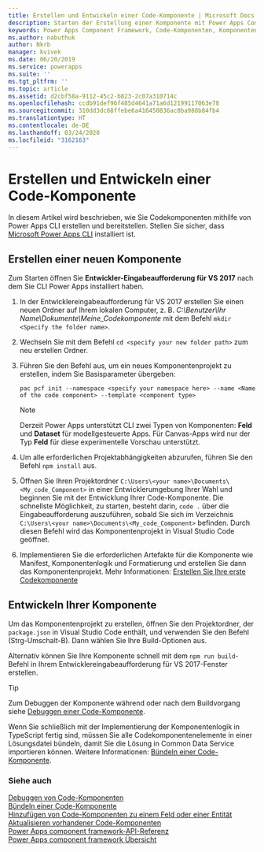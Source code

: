 ```yaml
---
title: Erstellen und Entwickeln einer Code-Komponente | Microsoft Docs
description: Starten der Erstellung einer Komponente mit Power Apps Component Framework-Tooling
keywords: Power Apps Component Framework, Code-Komponenten, Komponentenframework
ms.author: nabuthuk
author: Nkrb
manager: kvivek
ms.date: 06/20/2019
ms.service: powerapps
ms.suite: ''
ms.tgt_pltfrm: ''
ms.topic: article
ms.assetid: d2cbf58a-9112-45c2-b823-2c07a310714c
ms.openlocfilehash: ccdb91def96f485d4641a71a6d12199117063e78
ms.sourcegitcommit: 310dd3dc68ffebe6a416450836ac0ba988b84fb4
ms.translationtype: HT
ms.contentlocale: de-DE
ms.lasthandoff: 03/24/2020
ms.locfileid: "3162163"
---
```

# <a name="create-and-build-a-code-component"></a>Erstellen und Entwickeln einer Code-Komponente

In diesem Artikel wird beschrieben, wie Sie Codekomponenten mithilfe von Power Apps CLI erstellen und bereitstellen. Stellen Sie sicher, dass [Microsoft Power Apps CLI](https://aka.ms/PowerAppsCLI) installiert ist.

## <a name="create-a-new-component"></a>Erstellen einer neuen Komponente

Zum Starten öffnen Sie **Entwickler-Eingabeaufforderung für VS 2017** nach dem Sie CLI Power Apps installiert haben.

1. In der Entwicklereingabeaufforderung für VS 2017 erstellen Sie einen neuen Ordner auf Ihrem lokalen Computer, z. B. *C:\Benutzer\Ihr Name\Dokumente\\Meine_Codekomponente* mit dem Befehl `mkdir <Specify the folder name>`.
2. Wechseln Sie mit dem Befehl `cd <specify your new folder path>` zum neu erstellen Ordner.
3. Führen Sie den Befehl aus, um ein neues Komponentenprojekt zu erstellen, indem Sie Basisparameter übergeben:

    ```CLI
    pac pcf init --namespace <specify your namespace here> --name <Name of the code component> --template <component type>
    ```
 
   > [!NOTE]
   > Derzeit Power Apps unterstützt CLI zwei Typen von Komponenten: **Feld** und **Dataset** für modellgesteuerte Apps.  Für Canvas-Apps wird nur der Typ **Feld** für diese experimentelle Vorschau unterstützt.

4. Um alle erforderlichen Projektabhängigkeiten abzurufen, führen Sie den Befehl `npm install` aus.
5. Öffnen Sie Ihren Projektordner `C:\Users\<your name>\Documents\<My_code_Component>` in einer Entwicklerumgebung Ihrer Wahl und beginnen Sie mit der Entwicklung Ihrer Code-Komponente. Die schnellste Möglichkeit, zu starten, besteht darin, `code .` über die Eingabeaufforderung auszuführen, sobald Sie sich im Verzeichnis `C:\Users\<your name>\Documents\<My_code_Component>` befinden. Durch diesen Befehl wird das Komponentenprojekt in Visual Studio Code geöffnet.
6. Implementieren Sie die erforderlichen Artefakte für die Komponente wie Manifest, Komponentenlogik und Formatierung und erstellen Sie dann das Komponentenprojekt. Mehr Informationen: [Erstellen Sie Ihre erste Codekomponente](implementing-controls-using-typescript.md)

## <a name="build-your-component"></a>Entwickeln Ihrer Komponente

Um das Komponentenprojekt zu erstellen, öffnen Sie den Projektordner, der `package.json` in Visual Studio Code enthält, und verwenden Sie den Befehl (Strg-Umschalt-B). Dann wählen Sie Ihre Build-Optionen aus. 

Alternativ können Sie Ihre Komponente schnell mit dem `npm run build`-Befehl in Ihrem Entwicklereingabeaufforderung für VS 2017-Fenster erstellen.

> [!TIP]
> Zum Debuggen der Komponente während oder nach dem Buildvorgang siehe [Debuggen einer Code-Komponente](debugging-custom-controls.md).

Wenn Sie schließlich mit der Implementierung der Komponentenlogik in TypeScript fertig sind, müssen Sie alle Codekomponentenelemente in einer Lösungsdatei bündeln, damit Sie die Lösung in Common Data Service importieren können. Weitere Informationen: [Bündeln einer Code-Komponente](import-custom-controls.md).

### <a name="see-also"></a>Siehe auch

[Debuggen von Code-Komponenten](debugging-custom-controls.md)<br/>
[Bündeln einer Code-Komponente](import-custom-controls.md)<br/>
[Hinzufügen von Code-Komponenten zu einem Feld oder einer Entität](add-custom-controls-to-a-field-or-entity.md)<br/>
[Aktualisieren vorhandener Code-Komponenten](updating-existing-controls.md)<br/>
[Power Apps component framework-API-Referenz](reference/index.md)<br/>
[Power Apps component framework Übersicht](overview.md)

